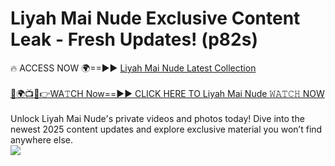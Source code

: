 # Liyah Mai Nude Exclusive Content Leak - Fresh Updates! (p82s)

🔥 ACCESS NOW 🌍==►► <a href="https://tinyurl.com/yc657z5k" rel="nofollow">Liyah Mai Nude Latest Collection</a>
<br><br>
[🔴🌍📺📱👉WA𝚃CH Now==►► CLICK HERE TO Liyah Mai Nude 𝚆𝙰𝚃𝙲𝙷 NOW](https://tinyurl.com/yc657z5k)
<br><br>
Unlock Liyah Mai Nude's private videos and photos today! Dive into the newest 2025 content updates and explore exclusive material you won’t find anywhere else.
<br>
<a href="https://tinyurl.com/yc657z5k" rel="nofollow" data-target="animated-image.originalLink"><img src="https://camo.githubusercontent.com/8a4f000d20f83aca3bf7ec5f350d767afa0574a8a352519fd8cfa583a6f93a33/68747470733a2f2f692e696d6775722e636f6d2f644a486b345a712e676966" data-canonical-src="https://i.imgur.com/dJHk4Zq.gif" style="max-width: 100%; display: inline-block;" data-target="animated-image.originalImage"></a>
<br>
